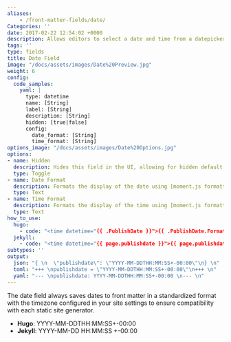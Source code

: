 ```yaml
---
aliases:
    - /front-matter-fields/date/
Categories: ''
date: 2017-02-22 12:54:02 +0000
description: Allows editors to select a date and time from a datepicker
tags: ''
type: fields
title: Date Field
image: "/docs/assets/images/Date%20Preview.jpg"
weight: 6
config:
  code_samples:
    yaml: |
      type: datetime
      name: [String]
      label: [String]
      description: [String] 
      hidden: [true|false]
      config:
        date_format: [String]
        time_format: [String] 
options_image: "/docs/assets/images/Date%20Options.jpg"
options:
- name: Hidden
  description: Hides this field in the UI, allowing for hidden default values.
  type: Toggle
- name: Date Format
  description: Formats the display of the date using [moment.js formatting](https://momentjs.com/docs/#/displaying/format/).
  type: Text
- name: Time Format
  description: Formats the display of the time using [moment.js formatting](https://momentjs.com/docs/#/displaying/format/).
  type: Text
how_to_use:
  hugo: 
    - code: "<time datetime="{{ .PublishDate }}">{{ .PublishDate.Format "January 2, 2006" }}</time>"
  jekyll: 
    - code: "<time datetime="{{ page.publishdate }}">{{ page.publishdate | date: "%B, %-d, %Y" }}</time>"
subtypes: ''
output:
  json: "{ \n  \"publishdate\": \"YYYY-MM-DDTHH:MM:SS+-00:00\"\n} \n"
  toml: "+++ \npublishdate = \"YYYY-MM-DDTHH:MM:SS+-00:00\"\n+++ \n"
  yaml: "--- \npublishdate: YYYY-MM-DDTHH:MM:SS+-00:00 \n--- \n"
---
```

The date field always saves dates to front matter in a standardized format with the timezone configured in your site settings to ensure compatibility with each static site generator.

* **Hugo**: YYYY-MM-DDTHH:MM:SS+-00:00
* **Jekyll**: YYYY-MM-DD HH:MM:SS +-00:00
